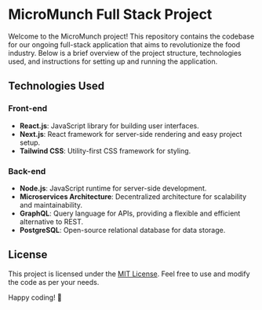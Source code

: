 # MicroMunch Full Stack Project

Welcome to the MicroMunch project! This repository contains the codebase for our ongoing full-stack application that aims to revolutionize the food industry. Below is a brief overview of the project structure, technologies used, and instructions for setting up and running the application.

## Technologies Used

### Front-end
- **React.js**: JavaScript library for building user interfaces.
- **Next.js**: React framework for server-side rendering and easy project setup.
- **Tailwind CSS**: Utility-first CSS framework for styling.

### Back-end
- **Node.js**: JavaScript runtime for server-side development.
- **Microservices Architecture**: Decentralized architecture for scalability and maintainability.
- **GraphQL**: Query language for APIs, providing a flexible and efficient alternative to REST.
- **PostgreSQL**: Open-source relational database for data storage.

## License

This project is licensed under the [MIT License](LICENSE). Feel free to use and modify the code as per your needs.

Happy coding! 🚀